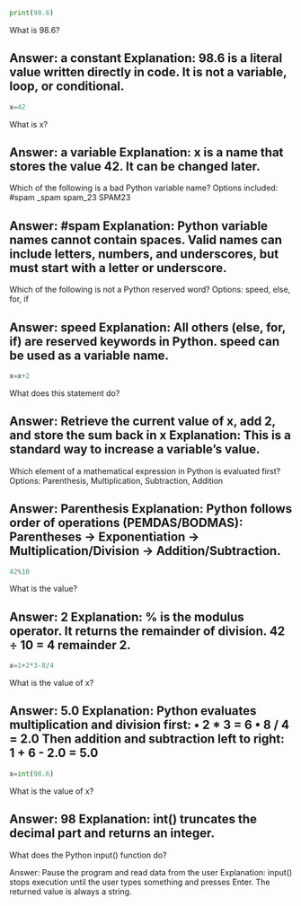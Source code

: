 ```python
print(98.6)
```
What is 98.6?

Answer: a constant
Explanation: 98.6 is a literal value written directly in code. It is not a variable, loop, or conditional.
-----
```python
x=42
```
What is x?

Answer: a variable
Explanation: x is a name that stores the value 42. It can be changed later.
-----
Which of the following is a bad Python variable name?
Options included: #spam  _spam  spam_23  SPAM23

Answer: #spam
Explanation: Python variable names cannot contain spaces. Valid names can include letters, numbers, and underscores, but must start with a letter or underscore.
-------
Which of the following is not a Python reserved word?
Options: speed, else, for, if

Answer: speed
Explanation: All others (else, for, if) are reserved keywords in Python. speed can be used as a variable name.
------
```python
x=x+2
```
What does this statement do?

Answer: Retrieve the current value of x, add 2, and store the sum back in x
Explanation: This is a standard way to increase a variable’s value.
-----
Which element of a mathematical expression in Python is evaluated first?
Options: Parenthesis, Multiplication, Subtraction, Addition

Answer: Parenthesis
Explanation: Python follows order of operations (PEMDAS/BODMAS): Parentheses → Exponentiation → Multiplication/Division → Addition/Subtraction.
------
```python
42%10
```
What is the value?

Answer: 2
Explanation: % is the modulus operator. It returns the remainder of division. 42 ÷ 10 = 4 remainder 2.
-------
```python
x=1+2*3-8/4
```
What is the value of x?

Answer: 5.0
Explanation: Python evaluates multiplication and division first:
	•	2 * 3 = 6
	•	8 / 4 = 2.0
Then addition and subtraction left to right: 1 + 6 - 2.0 = 5.0
------
```python
x=int(98.6)
```
What is the value of x?

Answer: 98
Explanation: int() truncates the decimal part and returns an integer.
------
What does the Python input() function do?

Answer: Pause the program and read data from the user
Explanation: input() stops execution until the user types something and presses Enter. The returned value is always a string.



